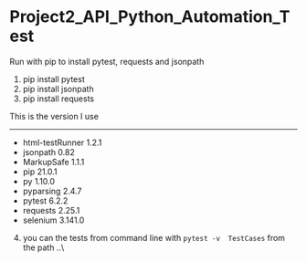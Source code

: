 # Project2_API_Python_Automation_Test

Run with pip to install pytest, requests and jsonpath
1. pip install pytest
2. pip install jsonpath
3. pip install requests

This is the version I use
*******************************************************

* html-testRunner 1.2.1
* jsonpath        0.82
* MarkupSafe      1.1.1
* pip             21.0.1
* py              1.10.0
* pyparsing       2.4.7
* pytest          6.2.2
* requests        2.25.1
* selenium        3.141.0

4. you can the tests from command line with `pytest -v  TestCases` from the path ..\
